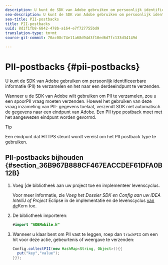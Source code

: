 ```yaml
---
description: U kunt de SDK van Adobe gebruiken om persoonlijk identificeerbare informatie (PII) te verzamelen en het naar een derdeeindpunt te verzenden.
seo-description: U kunt de SDK van Adobe gebruiken om persoonlijk identificeerbare informatie (PII) te verzamelen en het naar een derdeeindpunt te verzenden.
seo-title: PII-postbacks
title: PII-postbacks
uuid: 8d1f1fb8-6842-478b-a164-e7f727755bd9
translation-type: tm+mt
source-git-commit: 70ac08c74e11a68d94d3f10ed6d7fc133d34149d

---
```



# PII-postbacks {#pii-postbacks}

U kunt de SDK van Adobe gebruiken om persoonlijk identificeerbare informatie (PII) te verzamelen en het naar een derdeeindpunt te verzenden.

Wanneer u de SDK van Adobe wilt gebruiken om PII te verzamelen, zou u een spoorPII vraag moeten verzenden. Hoewel het gebruiken van deze vraag inzameling van PII- gegevens toelaat, verzendt SDK niet automatisch de gegevens naar een eindpunt van Adobe. Een PII type postback moet met het aangewezen eindpunt worden gevormd.

>[!TIP]
>
>Een eindpunt dat HTTPS steunt wordt vereist om het PII postback type te gebruiken.

## PII-postbacks bijhouden {#section_36B967B888CF467EACCDEF61DFA0B12B}

1. Voeg [de bibliotheek aan uw project toe en implementeer levenscyclus.

   Voor meer informatie, zie *Voeg het Dossier SDK en Config aan uw IDEA IntelliJ of Project* Eclipse in de implementatie en de levenscyclus [van de](/help/android/getting-started/dev-qs.md)Kern toe.

1. De bibliotheek importeren:

   ```java
   #import "ADBMobile.h"
   ```

1. Wanneer u klaar bent om PII vast te leggen, roep dan `trackPII` om een hit voor deze actie, gebeurtenis of weergave te verzenden:

   ```java
   Config.collectPII(new HashMap<String, Object>(){{
     put("key","value");
   }});
   ```

